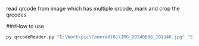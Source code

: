 read qrcode from image which has multiple qrcode, mark and crop the qrcodes

###How to use
```python
py qrcodeReader.py "E:\Work\pic\Camera0(8)\IMG_20240806_101346.jpg" "E:\Work\pic\Camera0(8)\IMG_20240723_144840.jpg"
```
